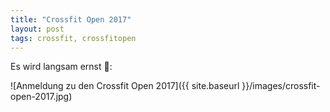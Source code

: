 ```yaml
---
title: "Crossfit Open 2017"
layout: post
tags: crossfit, crossfitopen
---
```

Es wird langsam ernst 😬:

![Anmeldung zu den Crossfit Open 2017]({{ site.baseurl }}/images/crossfit-open-2017.jpg)
